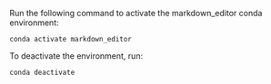
Run the following command to activate the markdown_editor conda environment:
```
conda activate markdown_editor
```

To deactivate the environment, run:
```
conda deactivate
```